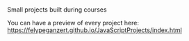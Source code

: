 # 
Small projects built during courses

You can have a preview of every project here: https://felypeganzert.github.io/JavaScriptProjects/index.html
